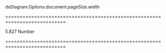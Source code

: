 <!--id-->dxDiagram.Options.document.pageSize.width<!--/id-->
===========================================================================
<!--default-->5.827<!--/default-->
<!--type-->Number<!--/type-->
===========================================================================

<!--shortDescription-->

<!--/shortDescription-->

<!--fullDescription-->

<!--/fullDescription-->